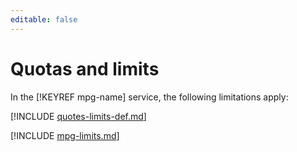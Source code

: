 ```yaml
---
editable: false
---
```


# Quotas and limits

In the [!KEYREF mpg-name] service, the following limitations apply:

[!INCLUDE [quotes-limits-def.md](../../_includes/quotes-limits-def.md)]

[!INCLUDE [mpg-limits.md](../../_includes/mdb/mpg-limits.md)]

